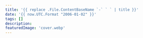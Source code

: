 ```yaml
---
title: '{{ replace .File.ContentBaseName `-` ` ` | title }}'
date: '{{ now.UTC.Format "2006-01-02" }}'
tags: []
description:
featuredImage: 'cover.webp'
---
```

